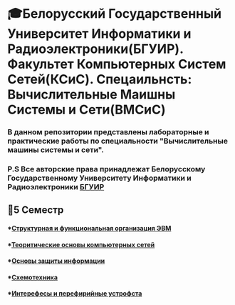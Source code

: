 # 🎓Белорусский Государственный Университет Информатики и Радиоэлектроники(БГУИР). Факультет Компьютерных Систем Сетей(КСиС). Спецаильнсть: Вычислительные Маишны Системы и Сети(ВМСиС)
### В данном репозитории представлены лабораторные и практические работы по специальности "Вычислительные машины системы и сети".
### P.S  Все авторские права принадлежат Белорусскому Государственному Университету Информатики и Радиоэлектроники [БГУИР](https://www.bsuir.by/)
## 📘5 Семестр
#### *[Структурная и функциональная организация ЭВМ](SIFO)
#### *[Теоритические основы компьютерных сетей](TOKS)
#### *[Основы защиты информации](OZI)
#### *[Схемотехника](SHEMT)
#### *[Интерефесы и перефирийные устрофста](IIPY)

